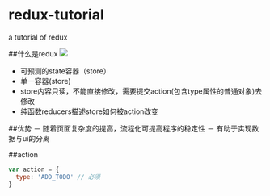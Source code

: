 # redux-tutorial
a tutorial of redux

##什么是redux
![](http://www.ruanyifeng.com/blogimg/asset/2016/bg2016091802.jpg)
- 可预测的state容器（store）
- 单一容器(store)
- store内容只读，不能直接修改，需要提交action(包含type属性的普通对象)去修改
- 纯函数reducers描述store如何被action改变

##优势
－ 随着页面复杂度的提高，流程化可提高程序的稳定性
－ 有助于实现数据与ui的分离

##action

```js
var action = {
  type: 'ADD_TODO' // 必须
}
```